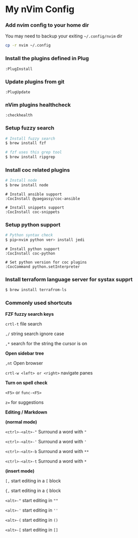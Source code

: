 # My nVim Config

### Add nvim config to your home dir
You may need to backup your exiting `~/.config/nvim` dir
```bash
cp -r nvim ~/.config
```

### Install the plugins defined in Plug
```vim
:PlugInstall
```
### Update plugins from git
```vim
:PlugUpdate
```

### nVim plugins healthcheck
```vim
:checkhealth
```

### Setup fuzzy search
```bash
# Install fuzzy search
$ brew install fzf

# fzf uses this grep tool
$ brew install ripgrep
```

### Install coc related plugins
```bash
# Install node
$ brew install node
```
```vim
# Install ansible support
:CocInstall @yaegassy/coc-ansible

# Install snippets support
:CocInstall coc-snippets
```

### Setup python support
```bash
# Python syntax check
$ pip<nvim python ver> install jedi
```
```vim
# Install python support
:CocInstall coc-python

# Set python version for coc plugins
:CocCommand python.setInterpreter
```

### Install terraform language server for systax supprt
```bash
$ brew install terrafrom-ls
```

### Commonly used shortcuts
**FZF fuzzy search keys**

`crtl-t` file search

`,/` string search ignore case

`,*` search for the string the cursor is on

**Open sidebar tree**

`,nt` Open browser

`crtl-w <left> or <right>` navigate panes

**Turn on spell check**

`<F5>` or `func-<F5>`

`z=` for suggestions

**Editing / Markdown**

**(normal mode)**

`<ctrl>-<alt>-"` Surround a word with `"`

`<ctrl>-<alt>-'` Surround a word with `'`

`<ctrl>-<alt>-b` Surround a word with `**`

`<ctrl>-<alt>-t` Surround a word with `*`

**(insert mode)**

`[,` start editing in a `[` block

`{,` start editing in a `{` block

`<alt>-"` start editing in `""`

`<alt>-'` start editing in `''`

`<alt>-(` start editing in `()`

`<alt>-[` start editing in `[]`
